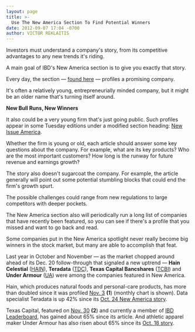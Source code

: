 ```yaml
---
layout: page
title: >-
  Use The New America Section To Find Potential Winners
date: 2012-09-07 17:04 -0700
author: VICTOR REKLAITIS
---
```





Investors must understand a company's story, from its competitive advantages to any new trends it's riding.


A main goal of IBD's New America section is to give you exactly that story.


Every day, the section — [found here](https://www.investors.com/search/searchresults.aspx?source=filterSearch&Ntt=The+New+America&Nr=OR%28Column%3aThe+New+America%2cEducation%2fHelp+Type%3aThe+New+America%29) — profiles a promising company.


It's often a relatively young, entrepreneurially minded company, but it might be an older name that's turning itself around.


**New Bull Runs, New Winners**


It also could be a very young firm that's just going public. Such profiles appear in some Tuesday editions under a modified section heading: [New Issue America](https://www.investors.com/search/searchresults.aspx?Ntt=New+Issue+America).


Whether the firm is young or old, each article should answer some key questions about the company. For example, what are its key products? Who are the most important customers? How long is the runway for future revenue and earnings growth?


The story also doesn't sugarcoat the company. For example, the article generally will point out some potential stumbling blocks that could end the firm's growth spurt.


The possible challenges could range from new regulations to large competitors with deeper pockets.


The New America section also will periodically run a long list of companies that have recently been featured, so you can see if there's a profile that you missed and want to go back and read.


Some companies put in the New America spotlight never really become big winners in the stock market, but many are able to accomplish that feat.


Last year in October and November — as the market chopped around ahead of its Dec. 20 follow-through that signaled a new uptrend — **Hain Celestial** ([HAIN](https://research.investors.com/quote.aspx?symbol=HAIN)), **Teradata** ([TDC](https://research.investors.com/quote.aspx?symbol=TDC)), **Texas Capital Bancshares** ([TCBI](https://research.investors.com/quote.aspx?symbol=TCBI)) and **Under Armour** ([UA](https://research.investors.com/quote.aspx?symbol=UA)) were among the companies featured in New America.


Hain, which produces natural foods and personal-care products, has more than doubled since it was profiled [Nov. 3](http://news.investors.com/business-the-new-america/110211-590240-two-acquisitions-widen-hain-celestials-footprint.htm) **(1**) (monthly chart is shown). Data specialist Teradata is up 42% since its [Oct. 24 New America story](http://news.investors.com/business-the-new-america/102111-588919-teradata-helps-corporations-save-vast-amounts-of-data.htm).


Texas Capital, featured on [Nov. 30](http://news.investors.com/business-the-new-america/112911-593084-texas-capital-adds-jobs-despite-downturn.htm) **(2**) and currently a member of [IBD Leaderboard](http://leaderboard.investors.com/products/default.aspx?id=trial&sec=startsection&src=ablbkd6), has gained about 65% since its article. And athletic apparel maker Under Armour has also risen about 65% since its [Oct. 18 story](http://news.investors.com/business-the-new-america/101811-588444-under-armour-goes-high-tech-with-sportswear.htm).




